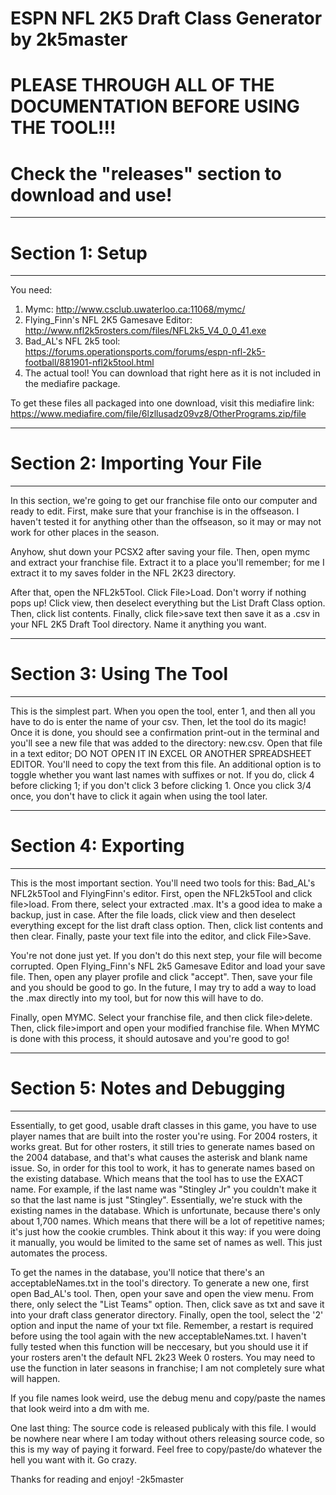 # ESPN NFL 2K5 Draft Class Generator by 2k5master

# PLEASE THROUGH ALL OF THE DOCUMENTATION BEFORE USING THE TOOL!!!

# Check the "releases" section to download and use!

-----------------------------------------------------------------------------------------------------------------------------------------------------------------------
# Section 1: Setup 
-----------------------------------------------------------------------------------------------------------------------------------------------------------------------
You need:
1) Mymc: http://www.csclub.uwaterloo.ca:11068/mymc/
2) Flying_Finn's NFL 2K5 Gamesave Editor: http://www.nfl2k5rosters.com/files/NFL2k5_V4_0_0_41.exe
3) Bad_AL's NFL 2k5 tool: https://forums.operationsports.com/forums/espn-nfl-2k5-football/881901-nfl2k5tool.html
4) The actual tool! You can download that right here as it is not included in the mediafire package.

To get these files all packaged into one download, visit this mediafire link: https://www.mediafire.com/file/6lzllusadz09vz8/OtherPrograms.zip/file

-----------------------------------------------------------------------------------------------------------------------------------------------------------------------
# Section 2: Importing Your File
-----------------------------------------------------------------------------------------------------------------------------------------------------------------------
In this section, we're going to get our franchise file onto our computer and ready to edit. First, make sure that your franchise is in the offseason. I haven't tested it for anything other than the offseason, so it may or may not work for other places in the season.

Anyhow, shut down your PCSX2 after saving your file. Then, open mymc and extract your franchise file. Extract it to a place you'll remember; for me I extract it to my saves folder in the NFL 2K23 directory. 

After that, open the NFL2k5Tool. Click File>Load. Don't worry if nothing pops up! Click view, then deselect everything but the List Draft Class option. Then, click list contents. Finally, click file>save text then save it as a .csv in your NFL 2K5 Draft Tool directory. Name it anything you want.

-----------------------------------------------------------------------------------------------------------------------------------------------------------------------
# Section 3: Using The Tool                                        
-----------------------------------------------------------------------------------------------------------------------------------------------------------------------
This is the simplest part. When you open the tool, enter 1, and then all you have to do is enter the name of your csv. Then, let the tool do its magic! Once it is done, you should see a confirmation print-out in the terminal and you'll see a new file that was added to the directory: new.csv. Open that file in a text editor; DO NOT OPEN IT IN EXCEL OR ANOTHER SPREADSHEET EDITOR. You'll need to copy the text from this file. An additional option is to toggle whether you want last names with suffixes or not. If you do, click 4 before clicking 1; if you don't click 3 before clicking 1. Once you click 3/4 once, you don't have to click it again when using the tool later.

-----------------------------------------------------------------------------------------------------------------------------------------------------------------------
# Section 4: Exporting
-----------------------------------------------------------------------------------------------------------------------------------------------------------------------
This is the most important section. You'll need two tools for this: Bad_AL's NFL2k5Tool and FlyingFinn's editor. First, open the NFL2k5Tool and click file>load. From there, select your extracted .max. It's a good idea to make a backup, just in case. After the file loads, click view and then deselect everything except for the list draft class option. Then, click list contents and then clear. Finally, paste your text file into the editor, and click File>Save.

You're not done just yet. If you don't do this next step, your file will become corrupted. Open Flying_Finn's NFL 2k5 Gamesave Editor and load your save file. Then, open any player profile and click "accept". Then, save your file and you should be good to go. In the future, I may try to add a way to load the .max directly into my tool, but for now this will have to do.

Finally, open MYMC. Select your franchise file, and then click file>delete. Then, click file>import and open your modified franchise file. When MYMC is done with this process, it should autosave and you're good to go!

-----------------------------------------------------------------------------------------------------------------------------------------------------------------------
# Section 5: Notes and Debugging
-----------------------------------------------------------------------------------------------------------------------------------------------------------------------
Essentially, to get good, usable draft classes in this game, you have to use player names that are built into the roster you're using. For 2004 rosters, it works great. But for other rosters, it still tries to generate names based on the 2004 database, and that's what causes the asterisk and blank name issue. So, in order for this tool to work, it has to generate names based on the existing database. Which means that the tool has to use the EXACT name. For example, if the last name was "Stingley Jr" you couldn't make it so that the last name is just "Stingley". Essentially, we're stuck with the existing names in the database. Which is unfortunate, because there's only about 1,700 names. Which means that there will be a lot of repetitive names; it's just how the cookie crumbles. Think about it this way: if you were doing it manually, you would be limited to the same set of names as well. This just automates the process.

To get the names in the database, you'll notice that there's an acceptableNames.txt in the tool's directory. To generate a new one, first open Bad_AL's tool. Then, open your save and open the view menu. From there, only select the "List Teams" option. Then, click save as txt and save it into your draft class generator directory. Finally, open the tool, select the '2' option and input the name of your txt file. Remember, a restart is required before using the tool again with the new acceptableNames.txt. I haven't fully tested when this function will be neccesary, but you should use it if your rosters aren't the default NFL 2k23 Week 0 rosters. You may need to use the function in later seasons in franchise; I am not completely sure what will happen.

If you file names look weird, use the debug menu and copy/paste the names that look weird into a dm with me.

One last thing: The source code is released publicaly with this file. I would be nowhere near where I am today without others releasing source code, so this is my way of paying it forward. Feel free to copy/paste/do whatever the hell you want with it. Go crazy.

Thanks for reading and enjoy! -2k5master
